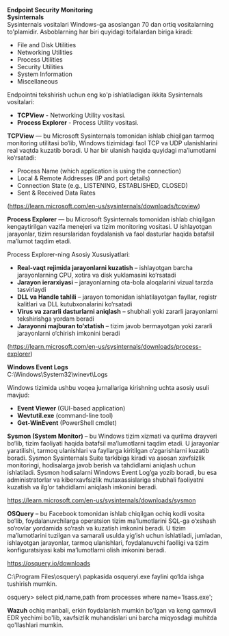 **Endpoint Security Monitoring**  
**Sysinternals**  
Sysinternals vositalari Windows-ga asoslangan 70 dan ortiq vositalarning to'plamidir. Asboblarning har biri quyidagi toifalardan biriga kiradi:  
 - File and Disk Utilities  
 - Networking Utilities  
 - Process Utilities  
 - Security Utilities  
 - System Information  
 - Miscellaneous  

Endpointni tekshirish uchun eng ko'p ishlatiladigan ikkita Sysinternals vositalari:  
 - **TCPView** - Networking Utility vositasi.
 - **Process Explorer** - Process Utility vositasi.


**TCPView** — bu Microsoft Sysinternals tomonidan ishlab chiqilgan tarmoq monitoring utilitasi bo‘lib, Windows tizimidagi faol TCP va UDP ulanishlarini real vaqtda kuzatib boradi. U har bir ulanish haqida quyidagi ma’lumotlarni ko‘rsatadi:    
 - Process Name (which application is using the connection)
 - Local & Remote Addresses (IP and port details)
 - Connection State (e.g., LISTENING, ESTABLISHED, CLOSED)
 - Sent & Received Data Rates 

(https://learn.microsoft.com/en-us/sysinternals/downloads/tcpview)

**Process Explorer** — bu Microsoft Sysinternals tomonidan ishlab chiqilgan kengaytirilgan vazifa menejeri va tizim monitoring vositasi. U ishlayotgan jarayonlar, tizim resurslaridan foydalanish va faol dasturlar haqida batafsil ma’lumot taqdim etadi.  

Process Explorer-ning Asosiy Xususiyatlari:  
 - **Real-vaqt rejimida jarayonlarni kuzatish** – ishlayotgan barcha jarayonlarning CPU, xotira va disk yuklamasini ko‘rsatadi
 - **Jarayon ierarxiyasi** – jarayonlarning ota-bola aloqalarini vizual tarzda tasvirlaydi
 - **DLL va Handle tahlili** – jarayon tomonidan ishlatilayotgan fayllar, registr kalitlari va DLL kutubxonalarini ko‘rsatadi
 - **Virus va zararli dasturlarni aniqlash** – shubhali yoki zararli jarayonlarni tekshirishga yordam beradi
 - **Jarayonni majburan to‘xtatish** – tizim javob bermayotgan yoki zararli jarayonlarni o‘chirish imkonini beradi

(https://learn.microsoft.com/en-us/sysinternals/downloads/process-explorer)

**Windows Event Logs**  
                                                 C:\Windows\System32\winevt\Logs  

Windows tizimida ushbu voqea jurnallariga kirishning uchta asosiy usuli mavjud:  
 - **Event Viewer** (GUI-based application)  
 - **Wevtutil.exe** (command-line tool)  
 - **Get-WinEvent** (PowerShell cmdlet)  


**Sysmon (System Monitor)** – bu Windows tizim xizmati va qurilma drayveri bo‘lib, tizim faoliyati haqida batafsil ma’lumotlarni taqdim etadi. U jarayonlar yaratilishi, tarmoq ulanishlari va fayllarga kiritilgan o‘zgarishlarni kuzatib boradi. Sysmon Sysinternals Suite tarkibiga kiradi va asosan xavfsizlik monitoringi, hodisalarga javob berish va tahdidlarni aniqlash uchun ishlatiladi. Sysmon hodisalarni Windows Event Log’ga yozib boradi, bu esa administratorlar va kiberxavfsizlik mutaxassislariga shubhali faoliyatni kuzatish va ilg‘or tahdidlarni aniqlash imkonini beradi.  

https://learn.microsoft.com/en-us/sysinternals/downloads/sysmon  

**OSQuery** – bu Facebook tomonidan ishlab chiqilgan ochiq kodli vosita bo‘lib, foydalanuvchilarga operatsion tizim ma’lumotlarini SQL-ga o‘xshash so‘rovlar yordamida so‘rash va kuzatish imkonini beradi. U tizim ma’lumotlarini tuzilgan va samarali usulda yig‘ish uchun ishlatiladi, jumladan, ishlayotgan jarayonlar, tarmoq ulanishlari, foydalanuvchi faolligi va tizim konfiguratsiyasi kabi ma’lumotlarni olish imkonini beradi.  

https://osquery.io/downloads   

C:\Program Files\osquery\ papkasida osqueryi.exe faylini qo‘lda ishga tushirish mumkin.  

osquery> select pid,name,path from processes where name='lsass.exe';  

**﻿Wazuh** ochiq manbali, erkin foydalanish mumkin bo'lgan va keng qamrovli EDR yechimi bo'lib, xavfsizlik muhandislari uni barcha miqyosdagi muhitda qo'llashlari mumkin.

